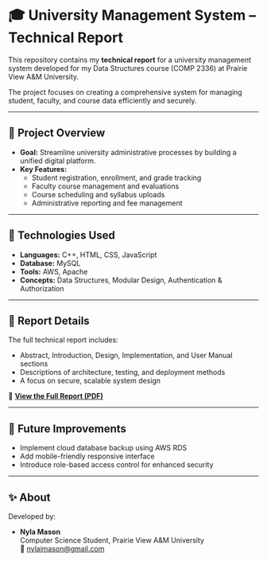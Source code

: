 # 🎓 University Management System – Technical Report

This repository contains my **technical report** for a university management system developed for my Data Structures course (COMP 2336) at Prairie View A&M University.

The project focuses on creating a comprehensive system for managing student, faculty, and course data efficiently and securely.

---

## 📄 Project Overview

- **Goal:** Streamline university administrative processes by building a unified digital platform.
- **Key Features:**
  - Student registration, enrollment, and grade tracking
  - Faculty course management and evaluations
  - Course scheduling and syllabus uploads
  - Administrative reporting and fee management

---

## 🧠 Technologies Used
- **Languages:** C++, HTML, CSS, JavaScript  
- **Database:** MySQL  
- **Tools:** AWS, Apache  
- **Concepts:** Data Structures, Modular Design, Authentication & Authorization

---

## 📘 Report Details
The full technical report includes:
- Abstract, Introduction, Design, Implementation, and User Manual sections
- Descriptions of architecture, testing, and deployment methods
- A focus on secure, scalable system design

📄 **[View the Full Report (PDF)](./Nyla_Mason_Technical_Report_University_Management_System.pdf)**

---

## 🔮 Future Improvements
- Implement cloud database backup using AWS RDS  
- Add mobile-friendly responsive interface  
- Introduce role-based access control for enhanced security

---

## ✨ About
Developed by:
- **Nyla Mason**  
  Computer Science Student, Prairie View A&M University  
  📧 nylajmason@gmail.com  

